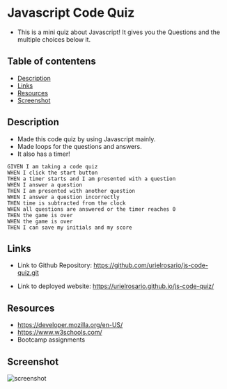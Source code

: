 # Javascript Code Quiz

- This is a mini quiz about Javascript! It gives you the Questions and the multiple choices below it.

## Table of contentens

- [Description](#Description)
- [Links](#Links)
- [Resources](#Resources)
- [Screenshot](#Screenshot)

## Description

- Made this code quiz by using Javascript mainly.
- Made loops for the questions and answers.
- It also has a timer!

```
GIVEN I am taking a code quiz
WHEN I click the start button
THEN a timer starts and I am presented with a question
WHEN I answer a question
THEN I am presented with another question
WHEN I answer a question incorrectly
THEN time is subtracted from the clock
WHEN all questions are answered or the timer reaches 0
THEN the game is over
WHEN the game is over
THEN I can save my initials and my score
```

## Links

- Link to Github Repository: https://github.com/urielrosario/js-code-quiz.git

- Link to deployed website: https://urielrosario.github.io/js-code-quiz/

## Resources

- https://developer.mozilla.org/en-US/
- https://www.w3schools.com/
- Bootcamp assignments

## Screenshot

![screenshot](image/walkthrough.gif)
